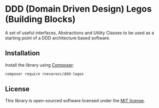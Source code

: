# DDD (Domain Driven Design) Legos (Building Blocks)

A set of useful interfaces, Abstractions and Utility Classes to be used as a starting point of a DDD architecture based software.

## Installation

Install the library using [Composer](https://getcomposer.org/):

```bash
composer require rnevarezc/ddd-legos
```

## License

This library is open-sourced software licensed under the [MIT license](https://opensource.org/licenses/MIT).
